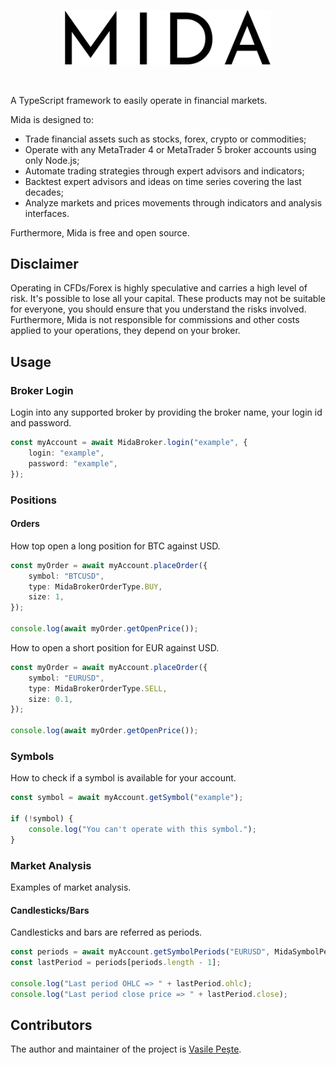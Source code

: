 <p align="center"> 
    <img src="images/logo.svg" alt="Mida" width="330px">
</p>
<br>

A TypeScript framework to easily operate in financial markets.

Mida is designed to:
- Trade financial assets such as stocks, forex, crypto or commodities;
- Operate with any MetaTrader 4 or MetaTrader 5 broker accounts using only Node.js;
- Automate trading strategies through expert advisors and indicators;
- Backtest expert advisors and ideas on time series covering the last decades;
- Analyze markets and prices movements through indicators and analysis interfaces.

Furthermore, Mida is free and open source.

## Disclaimer
Operating in CFDs/Forex is highly speculative and carries a high level of risk.
It's possible to lose all your capital. These products may not be suitable for everyone,
you should ensure that you understand the risks involved. Furthermore, Mida is not responsible
for commissions and other costs applied to your operations, they depend on your broker.

## Usage

### Broker Login
Login into any supported broker by providing the broker name, your login id and password.

```typescript
const myAccount = await MidaBroker.login("example", {
    login: "example",
    password: "example",
});
```

### Positions

#### Orders
How top open a long position for BTC against USD.
```typescript
const myOrder = await myAccount.placeOrder({
    symbol: "BTCUSD",
    type: MidaBrokerOrderType.BUY,
    size: 1,
});

console.log(await myOrder.getOpenPrice());
```

How to open a short position for EUR against USD.
```typescript
const myOrder = await myAccount.placeOrder({
    symbol: "EURUSD",
    type: MidaBrokerOrderType.SELL,
    size: 0.1,
});

console.log(await myOrder.getOpenPrice());
```


### Symbols
How to check if a symbol is available for your account.
```typescript
const symbol = await myAccount.getSymbol("example");

if (!symbol) {
    console.log("You can't operate with this symbol.");
}
```

### Market Analysis
Examples of market analysis.

#### Candlesticks/Bars
Candlesticks and bars are referred as periods.
```typescript
const periods = await myAccount.getSymbolPeriods("EURUSD", MidaSymbolPeriodTimeframeType.M30);
const lastPeriod = periods[periods.length - 1];

console.log("Last period OHLC => " + lastPeriod.ohlc);
console.log("Last period close price => " + lastPeriod.close);
```

## Contributors
The author and maintainer of the project is [Vasile Pește](https://github.com/Vasile-Peste).
